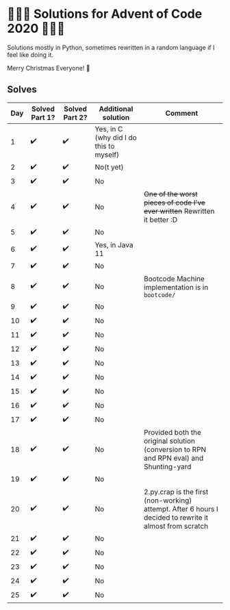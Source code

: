 # :christmas_tree::gift::christmas_tree: Solutions for Advent of Code 2020 :christmas_tree::gift::christmas_tree:

Solutions mostly in Python, sometimes rewritten in a random language if I feel like doing it.

Merry Christmas Everyone! :christmas_tree:

## Solves

| Day |      Solved Part 1?        | Solved Part 2? | Additional solution | Comment |
| --- | --- | --- | --- | --- |
|  1  | :heavy_check_mark:   | :heavy_check_mark: | Yes, in C (why did I do this to myself) | |
|  2  | :heavy_check_mark: | :heavy_check_mark: | No(t yet) | |
|  3  | :heavy_check_mark: | :heavy_check_mark: | No | |
|  4  | :heavy_check_mark: | :heavy_check_mark: | No | ~~One of the worst pieces of code I've ever written~~ Rewritten it better :D |
|  5  | :heavy_check_mark: | :heavy_check_mark: | No | |
|  6  | :heavy_check_mark: | :heavy_check_mark: | Yes, in Java 11 | |
|  7  | :heavy_check_mark: | :heavy_check_mark: | No | |
|  8  | :heavy_check_mark: | :heavy_check_mark: | No | Bootcode Machine implementation is in `bootcode/`|
|  9  | :heavy_check_mark: | :heavy_check_mark: | No | |
|  10  | :heavy_check_mark: | :heavy_check_mark: | No | |
|  11  | :heavy_check_mark: | :heavy_check_mark: | No | |
|  12  | :heavy_check_mark: | :heavy_check_mark: | No | |
|  13  | :heavy_check_mark: | :heavy_check_mark: | No | |
|  14  | :heavy_check_mark: | :heavy_check_mark: | No | |
|  15  | :heavy_check_mark: | :heavy_check_mark: | No | |
|  16  | :heavy_check_mark: | :heavy_check_mark: | No | |
|  17  | :heavy_check_mark: | :heavy_check_mark: | No | |
|  18  | :heavy_check_mark: | :heavy_check_mark: | No | Provided both the original solution (conversion to RPN and RPN eval) and Shunting-yard |
|  19  | :heavy_check_mark: | :heavy_check_mark: | No | |
|  20  | :heavy_check_mark: | :heavy_check_mark: | No | 2.py.crap is the first (non-working) attempt. After 6 hours I decided to rewrite it almost from scratch|
|  21  | :heavy_check_mark: | :heavy_check_mark: | No | |
|  22  | :heavy_check_mark: | :heavy_check_mark: | No | |
|  23  | :heavy_check_mark: | :heavy_check_mark: | No | |
|  24  | :heavy_check_mark: | :heavy_check_mark: | No | |
|  25  | :heavy_check_mark: | :heavy_check_mark: | No | |
